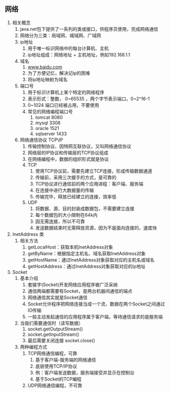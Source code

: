 ## 网络
1. 相关概念
   1. java.net包下提供了一系列的类或接口，供程序员使用，完成网络通信
   2. 网络分为三类：局域网、城域网、广域网
   3. ip地址
      1. 用于唯一标识网络中的每台计算机、主机
      2. ip地址组成：网络地址 + 主机地址，例如192.168.1.1
   4. 域名
      1. www.baidu.com
      2. 为了方便记忆，解决记ip的困难
      3. 将ip地址映射为域名
   5. 端口号
      1. 用于标识计算机上某个特定的网络程序
      2. 表示形式：整数， 0~65535 ，两个字节表示端口，0~2^16-1
      3. 0~1024 端口已经被占用，不要使用
      4. 常见的网络编程端口号
         1. tomcat 8080
         2. mysql 3306
         3. oracle 1521
         4. sqlserver 1433
   6. 网络通信协议 TCP\IP
      1. 传输控制协议、因特网互联协议，又叫网络通信协议
      2. 网络层的IP协议和传输层的TCP协议组成
      3. 在网络编程中，数据的组织形式就是协议
      4. TCP
         1. 使用TCP协议前，需要先建立TCP连接，形成传输数据通道
         2. 传输前，采用三次握手的方式，是可靠的
         3. TCP协议进行通信前的两个应用进程：客户端、服务端
         4. 在连接中进行大数据量的传输
         5. 传输完毕，释放已经建立的连接，效率低
      5. UDP
         1. 将数据、源、目的封装成数据包，不需要建立连接
         2. 每个数据包的大小限制在64k内
         3. 因无需连接，所以不可靠
         4. 发送数据结束时无需释放资源，因为不是面向连接的，速度快
2. InetAddress 类
   1. 相关方法
      1. getLocalHost：获取本机InetAddress对象
      2. getByName：根据指定主机名、域名获取InetAddress对象
      3. getHostName：通过InetAddress对象获取对应的主机名或域名
      4. getHostAddress：通过InetAddress对象获取对应的ip地址
3. Socket
   1. 基本介绍
      1. 套接字(Socket)开发网络应用程序被广泛采纳
      2. 通信两端都需要有Socket，是两台机器间通信的端点
      3. 网络通信其实就是Socket通信
      4. Socket允许程序把网络连接当成一个流，数据在两个Socket之间通过IO传输
      5. 一般主动发起通信的应用程序属于客户端，等待通信请求的是服务端
   2. 当我们需要通信时（读写数据）
      1. socket.getOutputStream()
      2. socket.getInputStream()
      3. 最后需要关闭连接 socket.close()
   3. 两种编程方式
      1. TCP网络通信编程，可靠
         1. 基于客户端-服务端的网络通信
         2. 底层使用TCP/IP协议
         3. 例：客户端发送数据，服务端接受并显示在控制台
         4. 基于Socket的TCP编程
      2. UDP网络通信编程，不可靠
